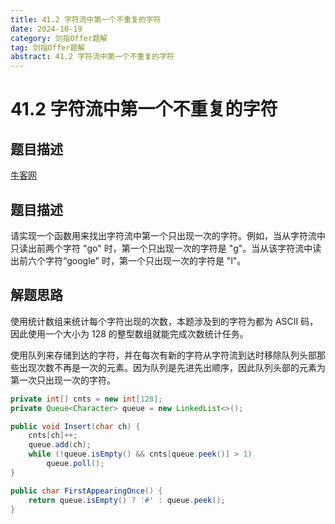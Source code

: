 ```yaml
---
title: 41.2 字符流中第一个不重复的字符
date: 2024-10-19
category: 剑指Offer题解
tag: 剑指Offer题解
abstract: 41.2 字符流中第一个不重复的字符
---
```


# 41.2 字符流中第一个不重复的字符

## 题目描述

[牛客网](https://www.nowcoder.com/practice/00de97733b8e4f97a3fb5c680ee10720?tpId=13&tqId=11207&tPage=1&rp=1&ru=/ta/coding-interviews&qru=/ta/coding-interviews/question-ranking&from=cyc_github)

## 题目描述

请实现一个函数用来找出字符流中第一个只出现一次的字符。例如，当从字符流中只读出前两个字符 "go" 时，第一个只出现一次的字符是 "g"。当从该字符流中读出前六个字符“google" 时，第一个只出现一次的字符是 "l"。

## 解题思路

使用统计数组来统计每个字符出现的次数，本题涉及到的字符为都为 ASCII 码，因此使用一个大小为 128 的整型数组就能完成次数统计任务。

使用队列来存储到达的字符，并在每次有新的字符从字符流到达时移除队列头部那些出现次数不再是一次的元素。因为队列是先进先出顺序，因此队列头部的元素为第一次只出现一次的字符。

```java
private int[] cnts = new int[128];
private Queue<Character> queue = new LinkedList<>();

public void Insert(char ch) {
    cnts[ch]++;
    queue.add(ch);
    while (!queue.isEmpty() && cnts[queue.peek()] > 1)
        queue.poll();
}

public char FirstAppearingOnce() {
    return queue.isEmpty() ? '#' : queue.peek();
}
```
